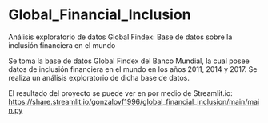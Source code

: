 # Global_Financial_Inclusion

Análisis exploratorio de datos
Global Findex: Base de datos sobre la inclusión financiera en el mundo

Se toma la base de datos Global Findex del Banco Mundial, la cual posee datos de inclusión financiera en el mundo en los años 2011, 2014 y 2017.
Se realiza un análisis exploratorio de dicha base de datos.

El resultado del proyecto se puede ver en por medio de Streamlit.io: https://share.streamlit.io/gonzalovf1996/global_financial_inclusion/main/main.py
